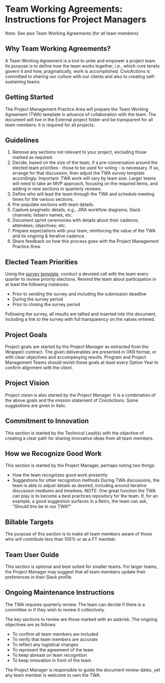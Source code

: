 # Team Working Agreements: Instructions for Project Managers

Note: See also Team Working Agreements (for all team members)

## Why Team Working Agreements?

A Team Working Agreement is a tool to unite and empower a project team. Its purpose is to define how the team works together, i.e., which core tenets govern it and how, pragmatically, work is accomplished. CivicActions is committed to sharing our culture with our clients and also to creating self-sustaining teams.

## Getting Started

The Project Management Practice Area will prepare the Team Working Agreement (TWA) template in advance of collaboration with the team. The document will live in the External project folder and be transparent for all team members; it is required for all projects.

## Guidelines

1. Remove any sections not relevant to your project, excluding those marked as required.
2. Decide, based on the size of the team, if a pre-conversation around the elected team priorities - those to be used for voting - is necessary. If so, arrange for that discussion, then adjust the TWA survey template accordingly.
   Important: TWA work will vary by team size. Larger teams will need to take an MVP approach, focusing on the required items, and adding in new sections in quarterly reviews.
3. Define who will lead the team through the TWA and schedule meeting times for the various sections.
4. Pre-populate sections with team details.
5. Capture pragmatic details, e.g., JIRA workflow diagrams; Slack channels; listserv names, etc.
6. Document sprint ceremonies with details about their cadence; attendees; objectives; etc.
7. Prepare expectations with your team, reinforcing the value of the TWA and its ongoing & iterative cadence.
8. Share feedback on how this process goes with the Project Management Practice Area.

## Elected Team Priorities

Using the [survey template](https://docs.google.com/forms/d/1f1hnFe-ZvjEU-MXOSJAB3UyOuedwMp_ZsRjpKRIUrxA/edit), conduct a devoted call with the team every quarter to review priority elections. Remind the team about participation in at least the following instances:

- Prior to sending the survey and including the submission deadline
- During the survey period
- Prior to closing the survey period

Following the survey, all results are tallied and inserted into this document, including a link to the survey with full transparency on the values entered.

## Project Goals

Project goals are started by the Project Manager as extracted from the Wrapper/ contract. The given deliverables are presented in OKR format, or with clear objectives and accompanying results. Program and Project Management Teams should revisit these goals at least every Option Year to confirm alignment with the client.

## Project Vision

Project vision is also started by the Project Manager. It is a combination of the above goals and the mission statement of CivicActions. Some suggestions are given in italic.

## Commitment to Innovation

This section is started by the Technical Lead(s) with the objective of creating a clear path for sharing innovative ideas from all team members.

## How we Recognize Good Work

This section is started by the Project Manager, perhaps noting two things:

- How the team recognizes good work presently
- Suggestions for other recognition methods
  During TWA discussions, the team is able to adjust details as desired, including around iterative discussion mediums and timelines.
  NOTE: One great function the TWA can play is to become a best practices repository for the team. If, for an example, a good suggestion surfaces in a Retro, the team can ask, "Should this be in our TWA?"

## Billable Targets

The purpose of this section is to make all team members aware of those who will contribute less than 100% or as a FT member.

## Team User Guide

This section is optional and best suited for smaller teams. For larger teams, the Project Manager may suggest that all team members update their preferences in their Slack profile.

## Ongoing Maintenance Instructions

The TWA requires quarterly review. The team can decide if there is a committee or if they wish to review it collectively.

The key sections to review are those marked with an asterisk. The ongoing objectives are as follows:

- To confirm all team members are included
- To verify that team members are accurate
- To reflect any logistical changes
- To represent the agreement of the team
- To keep abreast on team recognition
- To keep innovation in front of the team

The Project Manager is responsible to guide the document review dates, yet any team member is welcome to own the TWA.
